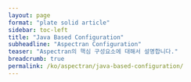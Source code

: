 ```yaml
---
layout: page
format: "plate solid article"
sidebar: toc-left
title: "Java Based Configuration"
subheadline: "Aspectran Configuration"
teaser: "Aspectran의 핵심 구성요소에 대해서 설명합니다."
breadcrumb: true
permalink: /ko/aspectran/java-based-configuration/
---
```


